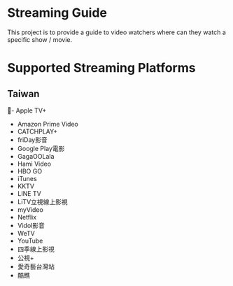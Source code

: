 # Streaming Guide

This project is to provide a guide to video watchers where can they watch a specific show / movie.


# Supported Streaming Platforms
## Taiwan
- Apple TV+
- Amazon Prime Video
- CATCHPLAY+
- friDay影音
- Google Play電影
- GagaOOLala
- Hami Video
- HBO GO
- iTunes
- KKTV
- LINE TV
- LiTV立視線上影視
- myVideo
- Netflix
- Vidol影音
- WeTV
- YouTube
- 四季線上影視
- 公視+
- 愛奇藝台灣站
- 酷瞧





